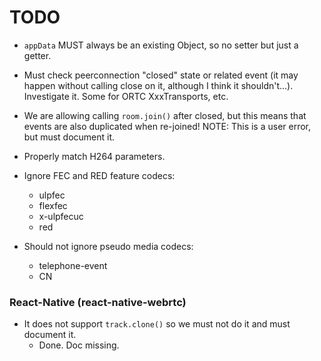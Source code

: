 # TODO

* `appData` MUST always be an existing Object, so no setter but just a getter.

* Must check peerconnection "closed" state or related event (it may happen without calling close on it, although I think it shouldn't...). Investigate it. Some for ORTC XxxTransports, etc.

* We are allowing calling `room.join()` after closed, but this means that events are also duplicated when re-joined! NOTE: This is a user error, but must document it.

* Properly match H264 parameters.

* Ignore FEC and RED feature codecs:
  * ulpfec
  * flexfec
  * x-ulpfecuc
  * red

* Should not ignore pseudo media codecs:
  * telephone-event
  * CN


### React-Native (react-native-webrtc)

* It does not support `track.clone()` so we must not do it and must document it.
  - Done. Doc missing.
